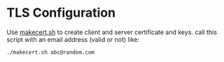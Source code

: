 TLS Configuration
========
Use [makecert.sh](makecert.sh) to create client and server certificate and keys. call this script with an email address (valid or not) like:

```
./makecert.sh abc@random.com
```
